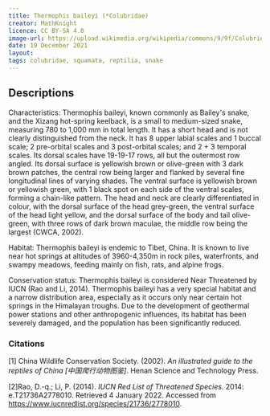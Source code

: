 ```yaml
---
title: Thermophis baileyi (*Colubridae)
creator: MathKnight
licence: CC BY-SA 4.0
image-url: https://upload.wikimedia.org/wikipedia/commons/9/9f/Colubridae-01.jpg
date: 19 December 2021
layout: 
tags: colubridae, squamata, reptilia, snake
---
```

## Descriptions
Characteristics: Thermophis baileyi, known commonly as Bailey's snake, and the Xizang hot-spring keelback, is a small to medium-sized snake, measuring 780 to 1,000 mm in total length. It has a short head and is not clearly distinguished from the neck. It has 8 upper labial scales and 1 buccal scale; 2 pre-orbital scales and 3 post-orbital scales; and 2 + 3 temporal scales. Its dorsal scales have 19-19-17 rows, all but the outermost row angled. Its dorsal surface is yellowish brown or olive-green with 3 dark brown patches, the central row being larger and flanked by several fine longitudinal lines of varying shades. The ventral surface is yellowish brown or yellowish green, with 1 black spot on each side of the ventral scales, forming a chain-like pattern. The head and neck are clearly differentiated in colour, with the dorsal surface of the head grey-green, the ventral surface of the head light yellow, and the dorsal surface of the body and tail olive-green, with three rows of dark brown maculae, the middle row being the largest (CWCA, 2002). 

Habitat: Thermophis baileyi is endemic to Tibet, China. It is known to live near hot springs at altitudes of 3960-4,350m in rock piles, waterfronts, and swampy meadows, feeding mainly on fish, rats, and alpine frogs. 

Conservation status: Thermophis baileyi is considered Near Threatened by IUCN (Rao and Li, 2014). Thermophis baileyi has a very special habitat and a narrow distribution area, especially as it occurs only near certain hot springs in the Himalayan troughs. Due to the development of geothermal power stations and other anthropogenic influences, its habitat has been severely damaged, and the population has been significantly reduced.

### Citations
[1] China Wildlife Conservation Society. (2002). _An illustrated guide to the reptiles of China [中国爬行动物图鉴]_. Henan Science and Technology Press.

[2]Rao, D.-q.; Li, P. (2014). _IUCN Red List of Threatened Species_. 2014: e.T21736A2778010. Retrieved 4 January 2022. Accessed from https://www.iucnredlist.org/species/21736/2778010.



